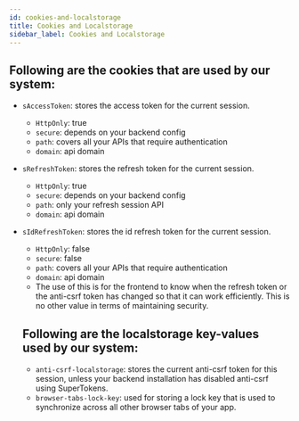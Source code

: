 ```yaml
---
id: cookies-and-localstorage
title: Cookies and Localstorage
sidebar_label: Cookies and Localstorage
---
```


## Following are the cookies that are used by our system:
- ```sAccessToken```: stores the access token for the current session.
    - ```HttpOnly```: true
    - ```secure```: depends on your backend config
    - ```path```: covers all your APIs that require authentication
    - ```domain```: api domain
- ```sRefreshToken```: stores the refresh token for the current session.
    - ```HttpOnly```: true
    - ```secure```: depends on your backend config
    - ```path```: only your refresh session API
    - ```domain```: api domain
- ```sIdRefreshToken```: stores the id refresh token for the current session.
    - ```HttpOnly```: false
    - ```secure```: false
    - ```path```: covers all your APIs that require authentication
    - ```domain```: api domain
    - The use of this is for the frontend to know when the refresh token or the anti-csrf token has changed so that it can work efficiently. This is no other value in terms of maintaining security.

  ## Following are the localstorage key-values used by our system:
  - ```anti-csrf-localstorage```: stores the current anti-csrf token for this session, unless your backend installation has disabled anti-csrf using SuperTokens.
  - ```browser-tabs-lock-key```: used for storing a lock key that is used to synchronize across all other browser tabs of your app.